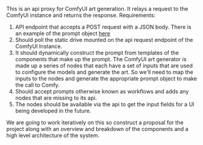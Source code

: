 This is an api proxy for ComfyUI art generation. It relays a request to the ComfyUI instance and returns the response.
Requirements:

1. API endpoint that accepts a POST request with a JSON body. There is an example of the prompt object [here](prompts/flux.json)
2. Should poll the static drive mounted on the api request endpoint of the ComfyUI Instance.
3. It should dynamically construct the prompt from templates of the components that make up the prompt. The ComfyUI art generator is made up a series of nodes that each have a set of inputs that are used to configure the models and generate the art. So we'll need to map the inputs to the nodes and generate the appropriate prompt object to make the call to Comfy.
4. Should accept prompts otherwise known as workflows and adds any nodes that are missing to its api. 
5. The nodes should be available via the api to get the input fields for a UI being developed in the future. 

We are going to work iteratively on this so construct a proposal for the project along with an overview and breakdown of the components and a high level architecture of the system. 
